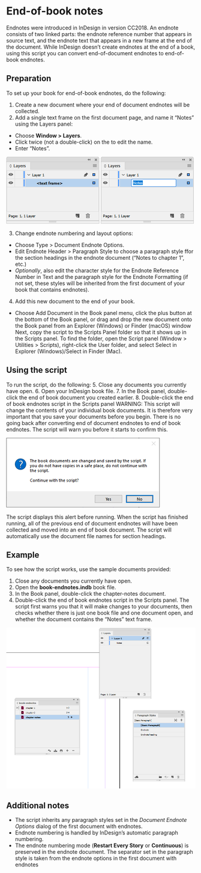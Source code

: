 ﻿# End-of-book notes
Endnotes were introduced in InDesign in version CC2018. An endnote consists of two linked parts: the endnote reference number that appears in source text, and the endnote text that appears in a new frame at the end of the document. While InDesign doesn’t create endnotes at the end of a book, using this script you can convert end-of-document endnotes to end-of-book endnotes.
## Preparation
To set up your book for end-of-book endnotes, do the following:
1.	Create a new document where your end of document endnotes will be collected.
2.	Add a single text frame on the first document page, and name it “Notes” using the Layers panel:
* Choose **Window > Layers**.
* Click twice (not a double-click) on the <text frame> to edit the name.
* Enter “Notes”.

![Layer](resources/layers-a.png)
![Layer](resources/layers-b.png)

3.	Change endnote numbering and layout options:
* Choose Type > Document Endnote Options.
* Edit Endnote Header > Paragraph Style to choose a paragraph style ffor the section headings in the endnote document (“Notes to chapter 1”, etc.)
* *Optionally*, also edit the character style for the Endnote Reference Number in Text and the paragraph style for the Endnote Formatting (if not set, these styles will be inherited from the first document of your book that contains endnotes).
4.	Add this new document to the end of your book.
* Choose Add Document in the Book panel menu, click the plus button at the bottom of the Book panel, or drag and drop the new document onto the Book panel from an Explorer (Windows) or Finder (macOS) window
Next, copy the script to the Scripts Panel folder so that it shows up in the Scripts panel. To find the folder, open the Script panel (Window > Utilities > Scripts), right-click the User folder, and select Select in Explorer (Windows)/Select in Finder (Mac).
## Using the script
To run the script, do the following:
5.	Close any documents you currently have open.
6.	Open your InDesign book file.
7.	In the Book panel, double-click the end of book document you created earlier.
8.	Double-click the end of book endnotes script in the Scripts panel
WARNING: This script will change the contents of your individual book documents. It is therefore very important that you save your documents before you begin. There is no going back after converting end of document endnotes to end of book endnotes. The script will warn you before it starts to confirm this.

![Alert](resources/alert.png)

The script displays this alert before running.
When the script has finished running, all of the previous end of document endnotes will have been collected and moved into an end of book document. The script will automatically use the document file names for section headings.
## Example
To see how the script works, use the sample documents provided:
1.	Close any documents you currently have open.
2.	Open the **book-endnotes.indb** book file.
3.	In the Book panel, double-click the chapter-notes document.
4.	Double-click the end of book endnotes script in the Scripts panel.
The script first warns you that it will make changes to your documents, then checks whether there is just one book file and one document open, and whether the document contains the “Notes” text frame.

![Book start](resources/book-start.png)

## Additional notes
* The script inherits any paragraph styles set in the *Document Endnote Options* dialog of the first document with endnotes.
* Endnote numbering is handled by InDesign’s automatic paragraph numbering.
* The endnote numbering mode (**Restart Every Story** or **Continuous**) is preserved in the endnote document. The separator set in the paragraph style is taken from the endnote options in the first document with endnotes

